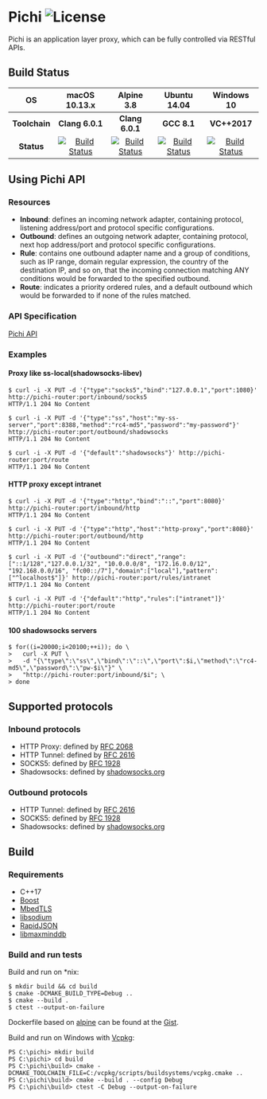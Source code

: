 # Pichi ![License](https://img.shields.io/badge/license-BSD%203--Clause-blue.svg)

Pichi is an application layer proxy, which can be fully controlled via RESTful APIs.

## Build Status

| OS | macOS 10.13.x | Alpine 3.8 | Ubuntu 14.04 | Windows 10 |
|:-------------:|:-----------------------------------------------------------------------------------------------------------------------:|:-----------------------------------------------------------------------------------------------------------------------:|:-----------------------------------------------------------------------------------------------------------------------:|:-----------------------------------------------------------------------------------------------------------------------------------------------------------------------------------------------------------------:|
| **Toolchain** | **Clang 6.0.1** | **Clang 6.0.1** | **GCC 8.1** | **VC++2017** |
| **Status** | [![Build Status](https://travis-ci.org/pichi-router/pichi.svg?branch=master)](https://travis-ci.org/pichi-router/pichi) | [![Build Status](https://travis-ci.org/pichi-router/pichi.svg?branch=master)](https://travis-ci.org/pichi-router/pichi) | [![Build Status](https://travis-ci.org/pichi-router/pichi.svg?branch=master)](https://travis-ci.org/pichi-router/pichi) | [![Build Status](https://ci.appveyor.com/api/projects/status/github/pichi-router/pichi?branch=appveyor&svg=true)](https://ci.appveyor.com/project/pichi-router/pichi) |

## Using Pichi API

### Resources

* **Inbound**: defines an incoming network adapter, containing protocol, listening address/port and protocol specific configurations.
* **Outbound**: defines an outgoing network adapter, containing protocol, next hop address/port and protocol specific configurations.
* **Rule**: contains one outbound adapter name and a group of conditions, such as IP range, domain regular expression, the country of the destination IP, and so on, that the incoming connection matching ANY conditions would be forwarded to the specified outbound.
* **Route**: indicates a priority ordered rules, and a default outbound which would be forwarded to if none of the rules matched.

### API Specification

[Pichi API](https://app.swaggerhub.com/apis/pichi-router/pichi-api/1.0)

### Examples

#### Proxy like ss-local(shadowsocks-libev)

```
$ curl -i -X PUT -d '{"type":"socks5","bind":"127.0.0.1","port":1080}' http://pichi-router:port/inbound/socks5
HTTP/1.1 204 No Content

$ curl -i -X PUT -d '{"type":"ss","host":"my-ss-server","port":8388,"method":"rc4-md5","password":"my-password"}' http://pichi-router:port/outbound/shadowsocks
HTTP/1.1 204 No Content

$ curl -i -X PUT -d '{"default":"shadowsocks"}' http://pichi-router:port/route
HTTP/1.1 204 No Content

```

#### HTTP proxy except intranet

```
$ curl -i -X PUT -d '{"type":"http","bind":"::","port":8080}' http://pichi-router:port/inbound/http
HTTP/1.1 204 No Content

$ curl -i -X PUT -d '{"type":"http","host":"http-proxy","port":8080}' http://pichi-router:port/outbound/http
HTTP/1.1 204 No Content

$ curl -i -X PUT -d '{"outbound":"direct","range":["::1/128","127.0.0.1/32", "10.0.0.0/8", "172.16.0.0/12", "192.168.0.0/16", "fc00::/7"],"domain":["local"],"pattern":["^localhost$"]}' http://pichi-router:port/rules/intranet
HTTP/1.1 204 No Content

$ curl -i -X PUT -d '{"default":"http","rules":["intranet"]}' http://pichi-router:port/route
HTTP/1.1 204 No Content

```

#### 100 shadowsocks servers

```
$ for((i=20000;i<20100;++i)); do \
>   curl -X PUT \
>   -d "{\"type\":\"ss\",\"bind\":\"::\",\"port\":$i,\"method\":\"rc4-md5\",\"password\":\"pw-$i\"}" \
>   "http://pichi-router:port/inbound/$i"; \
> done

```

## Supported protocols

### Inbound protocols

* HTTP Proxy: defined by [RFC 2068](https://www.ietf.org/rfc/rfc2068.txt)
* HTTP Tunnel: defined by [RFC 2616](https://www.ietf.org/rfc/rfc2817.txt)
* SOCKS5: defined by [RFC 1928](https://www.ietf.org/rfc/rfc1928.txt)
* Shadowsocks: defined by [shadowsocks.org](https://shadowsocks.org/en/spec/Protocol.html)

### Outbound protocols

* HTTP Tunnel: defined by [RFC 2616](https://www.ietf.org/rfc/rfc2817.txt)
* SOCKS5: defined by [RFC 1928](https://www.ietf.org/rfc/rfc1928.txt)
* Shadowsocks: defined by [shadowsocks.org](https://shadowsocks.org/en/spec/Protocol.html)

## Build

### Requirements

* C++17
* [Boost](https://www.boost.org)
* [MbedTLS](https://tls.mbed.org)
* [libsodium](https://libsodium.org)
* [RapidJSON](http://rapidjson.org/)
* [libmaxminddb](http://maxmind.github.io/libmaxminddb/)

### Build and run tests

Build and run on *nix:

```
$ mkdir build && cd build
$ cmake -DCMAKE_BUILD_TYPE=Debug ..
$ cmake --build .
$ ctest --output-on-failure
```

Dockerfile based on [alpine](https://alpinelinux.org) can be found at the [Gist](https://gist.github.com/pichi-router/b8a6e3d04bf4d97339f1d40c017ce000).

Build and run on Windows with [Vcpkg](https://github.com/Microsoft/vcpkg):

```
PS C:\pichi> mkdir build
PS C:\pichi> cd build
PS C:\pichi\build> cmake -DCMAKE_TOOLCHAIN_FILE=C:/vcpkg/scripts/buildsystems/vcpkg.cmake ..
PS C:\pichi\build> cmake --build . --config Debug
PS C:\pichi\build> ctest -C Debug --output-on-failure
```
